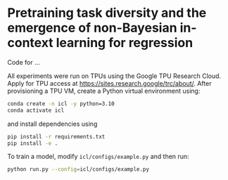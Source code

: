 # Pretraining task diversity and the emergence of non-Bayesian in-context learning for regression

Code for ...

All experiments were run on TPUs using the Google TPU Research Cloud. Apply for TPU access at https://sites.research.google/trc/about/. After provisioning a TPU VM, create a Python virtual environment using:
```sh
conda create -n icl -y python=3.10
conda activate icl
```
and install dependencies using
```sh
pip install -r requirements.txt
pip install -e .
```

To train a model, modify `icl/configs/example.py` and then run:
```sh
python run.py --config=icl/configs/example.py
```
